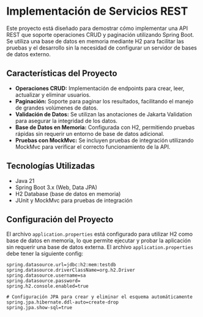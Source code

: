 # Implementación de Servicios REST

Este proyecto está diseñado para demostrar cómo implementar una API REST que soporte operaciones CRUD y paginación utilizando Spring Boot. Se utiliza una base de datos en memoria mediante H2 para facilitar las pruebas y el desarrollo sin la necesidad de configurar un servidor de bases de datos externo.

## Características del Proyecto

- **Operaciones CRUD:** Implementación de endpoints para crear, leer, actualizar y eliminar usuarios.
- **Paginación:** Soporte para paginar los resultados, facilitando el manejo de grandes volúmenes de datos.
- **Validación de Datos:** Se utilizan las anotaciones de Jakarta Validation para asegurar la integridad de los datos.
- **Base de Datos en Memoria:** Configurada con H2, permitiendo pruebas rápidas sin requerir un entorno de base de datos adicional.
- **Pruebas con MockMvc:** Se incluyen pruebas de integración utilizando MockMvc para verificar el correcto funcionamiento de la API.

## Tecnologías Utilizadas

- Java 21
- Spring Boot 3.x (Web, Data JPA)
- H2 Database (base de datos en memoria)
- JUnit y MockMvc para pruebas de integración

## Configuración del Proyecto

El archivo `application.properties` está configurado para utilizar H2 como base de datos en memoria, lo que permite ejecutar y probar la aplicación sin requerir una base de datos externa. El archivo `application.properties` debe tener la siguiente config:

```properties
spring.datasource.url=jdbc:h2:mem:testdb
spring.datasource.driverClassName=org.h2.Driver
spring.datasource.username=sa
spring.datasource.password=
spring.h2.console.enabled=true

# Configuración JPA para crear y eliminar el esquema automáticamente
spring.jpa.hibernate.ddl-auto=create-drop
spring.jpa.show-sql=true
